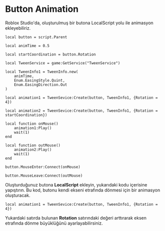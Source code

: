 # Button Animation
Roblox Studio'da, oluşturulmuş bir butona LocalScript yolu ile animasyon ekleyebiliriz.

```
local button = script.Parent

local animTime = 0.5

local startCoordination = button.Rotation

local TweenService = game:GetService("TweenService")

local TweenInfo1 = TweenInfo.new(
    animTime,
    Enum.EasingStyle.Quint,
    Enum.EasingDirection.Out
)

local animation1 = TweenSevice:Create(button, TweenInfo1, {Rotation = 4})

local animation2 = TweenSevice:Create(button, TweenInfo1, {Rotation = startCoordination})

local function onMouse()
    animation1:Play()
    wait(1)    
end

local function outMouse()
    animation2:Play()
    wait(1)
end

button.MouseEnter:Connect(onMouse)

button.MouseLeave:Connect(outMouse)
```

Oluşturduğunuz butona **LocalScript** ekleyin, yukarıdaki kodu içerisine yapıştırın. Bu kod, butonu kendi ekseni etrafında dönmesi için bir animasyon oluşturacak.

```local animation1 = TweenSevice:Create(button, TweenInfo1, {Rotation = 4})```

Yukardaki satırda bulunan **Rotation** satırındaki değeri arttırarak eksen etrafında dönme büyüklüğünü ayarlayabilirsiniz.
